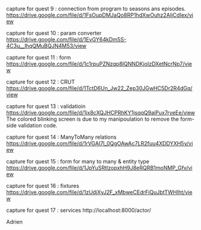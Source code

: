 capture for quest 9 : connection from program to seasons ans episodes.
https://drive.google.com/file/d/1FsOupDMJaQo8RP1hdXwOuhz2AIjCdIex/view

capture for quest 10 : param converter
https://drive.google.com/file/d/1EvGY64kDm5S-4C3u__lhqQMuBQJN4M53/view

capture for quest 11 : form
https://drive.google.com/file/d/1c1rpuPZNzqp8IQNNDKjoIzDXetNcrNp7/view

capture for quest 12 : CRUT
https://drive.google.com/file/d/1TctD6Un_Jw22_Zep30JGwHC5Dr2R4dGq/view

capture for quest 13 : validatioin
https://drive.google.com/file/d/1jx8cXQJHCPRhKY1jsqqQ9aiPux7ryeEe/view
The colored blinking screen is due to my manipoulation to remove the form-side validation code.

capture for quest 14 : ManyToMany relations
https://drive.google.com/file/d/1rVGAI7l_0QgOAwAc7LR2fuu4XDDYXH5y/view

capture for quest 15 : form for many to many & entity type
https://drive.google.com/file/d/1JpYuSRtlzopxhH9J8eRQRB1moNMP_Gfv/view

capture for quest 16 : fixtures
https://drive.google.com/file/d/1zUdjXyJ2F_xMbweCEdrFiQuJbtTWHIht/view

capture for quest 17 : services
http://localhost:8000/actor/

Adrien

